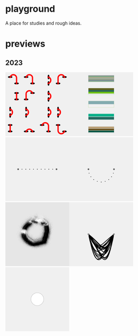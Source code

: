 # playground
A place for studies and rough ideas.  
# previews  
## 2023
<div style='display: flex; flex-wrap: wrap;'><a href='2301/'><img src='2301//outputs/01.png' height='200' width='200' style='margin: 
10;'></a><a href='2302/'><img src='2302//outputs/01.png' height='200' width='200' style='margin: 
10;'></a><a href='2303/'><img src='2303//outputs/01.png' height='200' width='200' style='margin: 
10;'></a><a href='2304/'><img src='2304//outputs/01.png' height='200' width='200' style='margin: 
10;'></a><a href='2305/'><img src='2305//outputs/01.png' height='200' width='200' style='margin: 
10;'></a><a href='2306/'><img src='2306//outputs/01.png' height='200' width='200' style='margin: 
10;'></a><a href='empty-example/'><img src='empty-example//outputs/01.png' height='200' width='200' style='margin: 
10;'></a></div>
